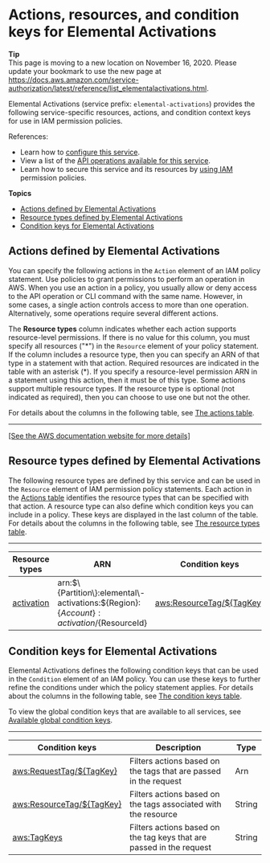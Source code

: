 # Actions, resources, and condition keys for Elemental Activations<a name="list_elementalactivations"></a>

**Tip**  
This page is moving to a new location on November 16, 2020\. Please update your bookmark to use the new page at [https://docs\.aws\.amazon\.com/service\-authorization/latest/reference/list\_elementalactivations\.html](https://docs.aws.amazon.com/service-authorization/latest/reference/list_elementalactivations.html)\. 

Elemental Activations \(service prefix: `elemental-activations`\) provides the following service\-specific resources, actions, and condition context keys for use in IAM permission policies\.

References:
+ Learn how to [configure this service](https://docs.aws.amazon.com/elemental-appliances-software/)\.
+ View a list of the [API operations available for this service](https://docs.aws.amazon.com/elemental-appliances-software/)\.
+ Learn how to secure this service and its resources by [using IAM](https://docs.aws.amazon.com/elemental-appliances-software/) permission policies\.

**Topics**
+ [Actions defined by Elemental Activations](#elementalactivations-actions-as-permissions)
+ [Resource types defined by Elemental Activations](#elementalactivations-resources-for-iam-policies)
+ [Condition keys for Elemental Activations](#elementalactivations-policy-keys)

## Actions defined by Elemental Activations<a name="elementalactivations-actions-as-permissions"></a>

You can specify the following actions in the `Action` element of an IAM policy statement\. Use policies to grant permissions to perform an operation in AWS\. When you use an action in a policy, you usually allow or deny access to the API operation or CLI command with the same name\. However, in some cases, a single action controls access to more than one operation\. Alternatively, some operations require several different actions\.

The **Resource types** column indicates whether each action supports resource\-level permissions\. If there is no value for this column, you must specify all resources \("\*"\) in the `Resource` element of your policy statement\. If the column includes a resource type, then you can specify an ARN of that type in a statement with that action\. Required resources are indicated in the table with an asterisk \(\*\)\. If you specify a resource\-level permission ARN in a statement using this action, then it must be of this type\. Some actions support multiple resource types\. If the resource type is optional \(not indicated as required\), then you can choose to use one but not the other\.

For details about the columns in the following table, see [The actions table](reference_policies_actions-resources-contextkeys.md#actions_table)\.


****  
[\[See the AWS documentation website for more details\]](http://docs.aws.amazon.com/IAM/latest/UserGuide/list_elementalactivations.html)

## Resource types defined by Elemental Activations<a name="elementalactivations-resources-for-iam-policies"></a>

The following resource types are defined by this service and can be used in the `Resource` element of IAM permission policy statements\. Each action in the [Actions table](#elementalactivations-actions-as-permissions) identifies the resource types that can be specified with that action\. A resource type can also define which condition keys you can include in a policy\. These keys are displayed in the last column of the table\. For details about the columns in the following table, see [The resource types table](reference_policies_actions-resources-contextkeys.md#resources_table)\.


****  

| Resource types | ARN | Condition keys | 
| --- | --- | --- | 
|   [ activation ](https://docs.aws.amazon.com/elemental-appliances-software/)  |  arn:$\{Partition\}:elemental\-activations:$\{Region\}:$\{Account\}:activation/$\{ResourceId\}  |   [ aws:ResourceTag/$\{TagKey\} ](#elementalactivations-aws_ResourceTag___TagKey_)   | 

## Condition keys for Elemental Activations<a name="elementalactivations-policy-keys"></a>

Elemental Activations defines the following condition keys that can be used in the `Condition` element of an IAM policy\. You can use these keys to further refine the conditions under which the policy statement applies\. For details about the columns in the following table, see [The condition keys table](reference_policies_actions-resources-contextkeys.md#context_keys_table)\.

To view the global condition keys that are available to all services, see [Available global condition keys](reference_policies_condition-keys.html#AvailableKeys)\.


****  

| Condition keys | Description | Type | 
| --- | --- | --- | 
|   [ aws:RequestTag/$\{TagKey\} ](https://docs.aws.amazon.com/IAM/latest/UserGuide/reference_policies_condition-keys.html#condition-keys-requesttag)  | Filters actions based on the tags that are passed in the request | Arn | 
|   [ aws:ResourceTag/$\{TagKey\} ](https://docs.aws.amazon.com/IAM/latest/UserGuide/reference_policies_condition-keys.html#condition-keys-resourcetag)  | Filters actions based on the tags associated with the resource | String | 
|   [ aws:TagKeys ](https://docs.aws.amazon.com/IAM/latest/UserGuide/reference_policies_condition-keys.html#condition-keys-tagkeys)  | Filters actions based on the tag keys that are passed in the request | String | 